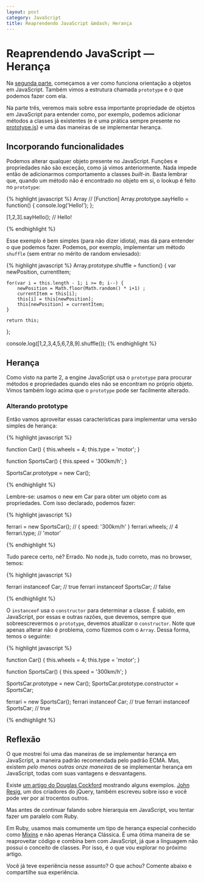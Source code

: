 ```yaml
---
layout: post
category: JavaScript
title: Reaprendendo JavaScript &mdash; Herança 
---
```


# Reaprendendo JavaScript &mdash; Herança 

Na [segunda parte](/JavaScript/reaprendendo-javascript-parte-2), começamos
a ver como funciona orientação a objetos em JavaScript. Também vimos a estrutura
chamada <code>prototype</code> e o que podemos fazer com ela.

Na parte três, veremos mais sobre essa importante propriedade de
objetos em JavaScript para entender como, por exemplo, podemos adicionar
métodos a classes já existentes (e é uma prática sempre presente
no [prototype.js](http://wwww.prototypejs.org)) e uma das maneiras de se
implementar herança.

## Incorporando funcionalidades

Podemos alterar qualquer objeto presente no JavaScript. Funções e
propriedades não são exceção, como já vimos anteriormente. Nada
impede então de adicionarmos comportamento a classes <em>built-in</em>.
Basta lembrar que, quando um método não é encontrado no objeto em si,
o lookup é feito no <code>prototype</code>:

{% highlight javascript %}
Array                                      // [Function]
Array.prototype.sayHello = function() {
    console.log('Hello!');
};

[1,2,3].sayHello();                        // Hello!

{% endhighlight %}

Esse exemplo é bem simples (para não dizer idiota), mas dá para
entender o que podemos fazer. Podemos, por exemplo, implementar
um método <code>shuffle</code> (sem entrar no mérito de random
enviesado):

{% highlight javascript %}
Array.prototype.shuffle = function() {
    var newPosition, currentItem;

    for(var i = this.length - 1; i >= 0; i--) {
        newPosition = Math.floor(Math.random() * i+1) ;
        currentItem = this[i];
        this[i] = this[newPosition];
        this[newPosition] = currentItem;
    }

    return this;
};

console.log([1,2,3,4,5,6,7,8,9].shuffle());
{% endhighlight %}

## Herança

Como visto na parte 2, a engine JavaScript usa o <code>prototype</code> para
procurar métodos e propriedades quando eles não se encontram no próprio objeto.
Vimos também logo acima que o <code>prototype</code> pode ser facilmente
alterado. 


### Alterando prototype

Então vamos aproveitar essas características para implementar uma
versão simples de herança:

{% highlight javascript %}

function Car() {
    this.wheels = 4;
    this.type = 'motor';
}

function SportsCar() {
    this.speed = '300km/h';
}

SportsCar.prototype = new Car();

{% endhighlight %}

Lembre-se: usamos o new em Car para obter um objeto com as propriedades.
Com isso declarado, podemos fazer:


{% highlight javascript %}

ferrari = new SportsCar();         // { speed: '300km/h' }
ferrari.wheels;                    // 4
ferrari.type;                      // 'motor'

{% endhighlight %}

Tudo parece certo, né? Errado. No node.js, tudo correto, mas no browser, temos:

{% highlight javascript %}

ferrari instanceof Car;          // true
ferrari instanceof SportsCar;    // false

{% endhighlight %}

O <code>instanceof</code> usa o <code>constructor</code> para determinar
a classe. É sabido, em JavaScript, por essas e outras razões, que
devemos, sempre que sobreescrevermos o <code>prototype</code>, devemos
atualizar o <code>constructor</code>. Note que apenas
alterar não é problema, como fizemos com o <code>Array</code>.
Dessa forma, temos o seguinte:

{% highlight javascript %}

function Car() {
    this.wheels = 4;
    this.type = 'motor';
}

function SportsCar() {
    this.speed = '300km/h';
}

SportsCar.prototype = new Car();
SportsCar.prototype.constructor = SportsCar;

ferrari = new SportsCar();
ferrari instanceof Car;             // true
ferrari instanceof SportsCar;       // true

{% endhighlight %}

## Reflexão

O que mostrei foi uma das maneiras de se implementar herança em
JavaScript, a maneira padrão recomendada pelo padrão ECMA. Mas,
existem *pelo menos outras onze maneiras* de se implementar herança em
JavaScript, todas com suas vantagens e desvantagens.

Existe [um artigo do Douglas
Cockford](http://www.crockford.com/javascript/inheritance.html)
mostrando alguns exemplos. [John
Resig](http://ejohn.org/blog/simple-javascript-inheritance/), um dos
criadores do jQuery, também escreveu sobre isso e você pode ver por
aí trocentos outros.

Mas antes de continuar falando sobre hierarquia em JavaScript,
vou tentar fazer um paralelo com Ruby. 

Em Ruby, usamos mais comumente um tipo de herança especial conhecido como
[Mixins](http://en.wikipedia.org/wiki/Mixins) e não apenas Herança
Clássica. É uma ótima maneira de se reaproveitar código e combina
bem com JavaScript, já que a linguagem não possui o conceito de classes. Por
isso, é o que vou explorar no próximo artigo.

Você já teve experiência nesse assunto? O que achou? Comente abaixo
e compartilhe sua experiência.
